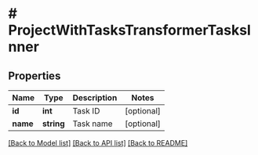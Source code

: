 # # ProjectWithTasksTransformerTasksInner

## Properties

Name | Type | Description | Notes
------------ | ------------- | ------------- | -------------
**id** | **int** | Task ID | [optional]
**name** | **string** | Task name | [optional]

[[Back to Model list]](../../README.md#models) [[Back to API list]](../../README.md#endpoints) [[Back to README]](../../README.md)
